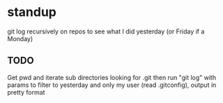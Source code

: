 # standup

git log recursively on repos to see what I did yesterday (or Friday if a Monday)


## TODO
Get pwd and iterate sub directories looking for .git then run "git log" with params to filter to yesterday and only my user (read .gitconfig), output in pretty format